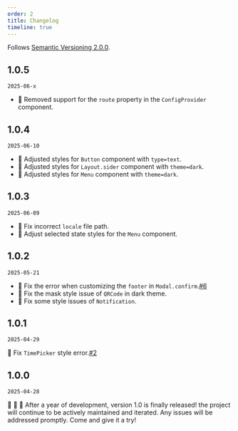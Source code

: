 ```yaml
---
order: 2
title: Changelog
timeline: true
---
```


Follows [Semantic Versioning 2.0.0](http://semver.org/).

## 1.0.5

`2025-06-x`

- 🔧 Removed support for the `route` property in the `ConfigProvider` component.

## 1.0.4

`2025-06-10`

- 💄 Adjusted styles for `Button` component with `type=text`.
- 💄 Adjusted styles for `Layout.sider` component with `theme=dark`.
- 💄 Adjusted styles for `Menu` component with `theme=dark`.

## 1.0.3

`2025-06-09`

- 🐞 Fix incorrect `locale` file path.
- 💄 Adjust selected state styles for the `Menu` component.

## 1.0.2

`2025-05-21`

- 🐞 Fix the error when customizing the `footer` in `Modal.confirm`.[#6](https://github.com/metisjs/metis-ui/issues/6)
- 💄 Fix the mask style issue of `QRCode` in dark theme.
- 💄 Fix some style issues of `Notification`.

## 1.0.1

`2025-04-29`

🐞 Fix `TimePicker` style error.[#2](https://github.com/metisjs/metis-ui/issues/2)

## 1.0.0

`2025-04-28`

🎉 🎉 🎉 After a year of development, version 1.0 is finally released! the project will continue to be actively maintained and iterated. Any issues will be addressed promptly. Come and give it a try!
